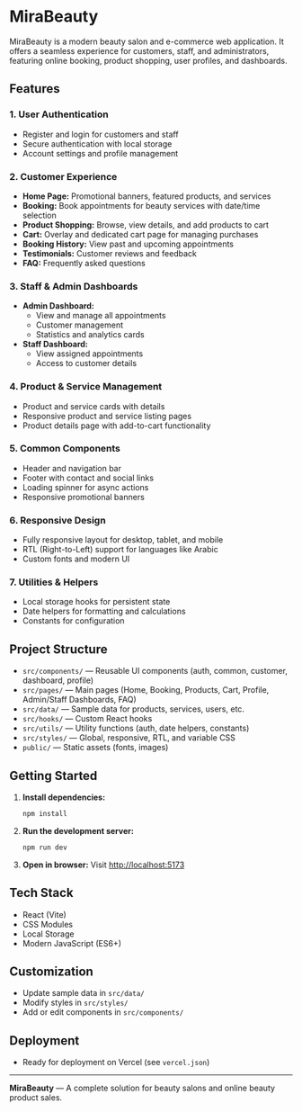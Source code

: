 # MiraBeauty

MiraBeauty is a modern beauty salon and e-commerce web application. It offers a seamless experience for customers, staff, and administrators, featuring online booking, product shopping, user profiles, and dashboards.

## Features

### 1. User Authentication
- Register and login for customers and staff
- Secure authentication with local storage
- Account settings and profile management

### 2. Customer Experience
- **Home Page:** Promotional banners, featured products, and services
- **Booking:** Book appointments for beauty services with date/time selection
- **Product Shopping:** Browse, view details, and add products to cart
- **Cart:** Overlay and dedicated cart page for managing purchases
- **Booking History:** View past and upcoming appointments
- **Testimonials:** Customer reviews and feedback
- **FAQ:** Frequently asked questions

### 3. Staff & Admin Dashboards
- **Admin Dashboard:**
  - View and manage all appointments
  - Customer management
  - Statistics and analytics cards
- **Staff Dashboard:**
  - View assigned appointments
  - Access to customer details

### 4. Product & Service Management
- Product and service cards with details
- Responsive product and service listing pages
- Product details page with add-to-cart functionality

### 5. Common Components
- Header and navigation bar
- Footer with contact and social links
- Loading spinner for async actions
- Responsive promotional banners

### 6. Responsive Design
- Fully responsive layout for desktop, tablet, and mobile
- RTL (Right-to-Left) support for languages like Arabic
- Custom fonts and modern UI

### 7. Utilities & Helpers
- Local storage hooks for persistent state
- Date helpers for formatting and calculations
- Constants for configuration

## Project Structure

- `src/components/` — Reusable UI components (auth, common, customer, dashboard, profile)
- `src/pages/` — Main pages (Home, Booking, Products, Cart, Profile, Admin/Staff Dashboards, FAQ)
- `src/data/` — Sample data for products, services, users, etc.
- `src/hooks/` — Custom React hooks
- `src/utils/` — Utility functions (auth, date helpers, constants)
- `src/styles/` — Global, responsive, RTL, and variable CSS
- `public/` — Static assets (fonts, images)

## Getting Started

1. **Install dependencies:**
   ```sh
   npm install
   ```
2. **Run the development server:**
   ```sh
   npm run dev
   ```
3. **Open in browser:**
   Visit [http://localhost:5173](http://localhost:5173)

## Tech Stack
- React (Vite)
- CSS Modules
- Local Storage
- Modern JavaScript (ES6+)

## Customization
- Update sample data in `src/data/`
- Modify styles in `src/styles/`
- Add or edit components in `src/components/`

## Deployment
- Ready for deployment on Vercel (see `vercel.json`)

---

**MiraBeauty** — A complete solution for beauty salons and online beauty product sales.
